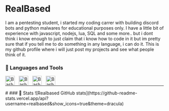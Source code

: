 # RealBased
I am a pentesting student, i started my coding carrer with building discord bots and python malwares for educational purposes only.
I have a little bit of experience with javascript, nodejs, lua, SQL and some more.. but i dont think i know enough to just claim that i know how to code in it
but im pretty sure that if you tell me to do something in any language, i can do it.
This is my github profile where i will just post my projects and see what people think of it.

### 🔧 Languages and Tools
<img align="left" alt="Bash" width="30px" style="padding-right:10px;" src="https://cdn-icons-png.flaticon.com/512/5968/5968350.png" />
<img align="left" alt="Bash" width="30px" style="padding-right:10px;" src="https://cdn-icons-png.flaticon.com/512/5968/5968267.png" />
<img align="left" alt="Bash" width="30px" style="padding-right:10px;" src="https://cdn-icons-png.flaticon.com/512/6124/6124995.png" />
<img align="left" alt="Bash" width="30px" style="padding-right:10px;" src="https://static-00.iconduck.com/assets.00/distributor-logo-kali-icon-512x512-7y8c173y.png" />
<br>
<hr>
#
### 🎯 Stats
![Realbased GitHub stats](https://github-readme-stats.vercel.app/api?username=realbased&show_icons=true&theme=dracula)
<!-- ![GitHub Streak](https://streak-stats.demolab.com?user=realbased&theme=dracula&border_radius=4.5) -->

#
